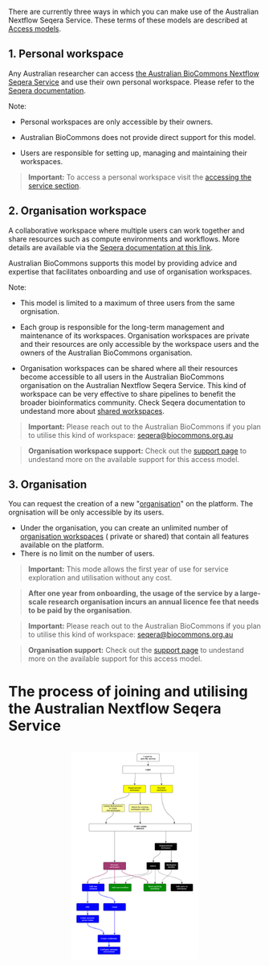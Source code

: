 

There are currently three ways in which you can make use of the Australian Nextflow Seqera Service. 
These terms of these models are described at [Access models](/user-guide/service-access.md).


## 1. Personal workspace
Any Australian researcher can access [the Australian BioCommons Nextflow Seqera Service](http://seqera.services.biocommons.org.au/) and use their own personal workspace. Please refer to the [Seqera documentation](https://docs.seqera.io/platform/latest/getting-started/workspace/). 

Note:

- Personal workspaces are only accessible by their owners.

- Australian BioCommons does not provide direct support for this model.

- Users are responsible for setting up, managing and maintaining their workspaces. 

> **Important:**
> To access a personal workspace visit the [accessing the service section](/nextflow-seqera/user-guide/service-access.md).

## 2. Organisation workspace

A collaborative workspace where multiple users can work together and share resources such as compute environments and workflows. More details are available via the [Seqera documentation at this link](https://docs.seqera.io/platform/latest/orgs-and-teams/workspace-management/). 

Australian BioCommons supports this model by providing advice and expertise that facilitates onboarding and use of organisation workspaces. 

Note: 

- This model is limited to a maximum of three users from the same orgnisation. 

- Each group is responsible for the long-term management and maintenance of its workspaces.
Organisation workspaces are private and their resources are only accessible by the workspace users and the owners of the Australian BioCommons organisation.

- Organisation workspaces can be shared where all their resources become accessible to all users in the Australian BioCommons organisation on the Australian Nextflow Seqera Service. This kind of workspace can be very effective to share pipelines to benefit the broader bioinformatics community. Check Seqera documentation to undestand more about [shared workspaces](https://docs.seqera.io/platform/latest/orgs-and-teams/shared-workspaces/).

> **Important:**
> Please reach out to the Australian BioCommons if you plan to utilise this kind of workspace: <seqera@biocommons.org.au>

> **Organisation workspace support:**
> Check out the [support page](/nextflow-seqera/main/support) to undestand more on the available support for this access model.

## 3. Organisation

You can request the creation of a new "[organisation](https://docs.seqera.io/platform/latest/orgs-and-teams/organizations)" on the platform. The orgnisation will be only accessible by its users. 

- Under the organisation, you can create an unlimited number of [organisation workspaces](https://docs.seqera.io/platform/latest/orgs-and-teams/workspace-management) ( private or shared) that contain all features available on the platform.
- There is no limit on the number of users.

> **Important:**
> This mode allows the first year of use for service exploration and utilisation without any cost.

> **After one year from onboarding, the usage of the service by a large-scale research organisation incurs an annual licence fee that needs to be paid by the organisation**.

> **Important:**
> Please reach out to the Australian BioCommons if you plan to utilise this kind of workspace: <seqera@biocommons.org.au>

> **Organisation support:**
> Check out the [support page](/nextflow-seqera/main/support.md) to undestand more on the available support for this access model.



# The process of joining and utilising the Australian Nextflow Seqera Service

<br/>
<div style="text-align:center"><img width="50%" src="../assets/doc_img/seqera-process.png"/></div>
<br/>
